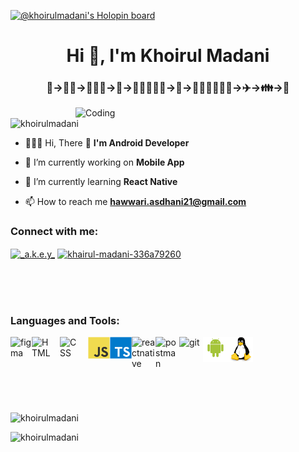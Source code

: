 [![@khoirulmadani's Holopin board](https://holopin.me/khoirulmadani)](https://holopin.io/@khoirulmadani)

<h1 align="center">Hi 👋, I'm Khoirul Madani</h1>
<h3 align="center">🕌->🤲🏻->🧑🏻‍💻->💸->🧔🏻🧕🏻🕋->🏡->🤵🏼‍♂️👰🏻‍♀️->✈️->👪->🕋</h3>
<img align="right" alt="Coding" width="400"  src="https://media.tenor.com/rePDfDWO3XoAAAAd/hacking.gif">

<p align="left"> <img src="https://komarev.com/ghpvc/?username=khoirulmadani&label=Profile%20views&color=0e75b6&style=flat" alt="khoirulmadani" /> </p>

- 🧑🏻‍💻 Hi, There 👋 **I'm Android Developer**

- 🔭 I’m currently working on **Mobile App**

- 🌱 I’m currently learning **React Native**

- 📫 How to reach me **hawwari.asdhani21@gmail.com**




<h3 align="left">Connect with me:</h3>
<p align="left">
<a href="https://instagram.com/_a.k.e.y_" target="blank"><img align="center" src="https://raw.githubusercontent.com/rahuldkjain/github-profile-readme-generator/master/src/images/icons/Social/instagram.svg" alt="_a.k.e.y_" height="30" width="40" /></a>
<a href="https://linkedin.com/in/khairul-madani-336a79260" target="blank"><img align="center" src="https://raw.githubusercontent.com/rahuldkjain/github-profile-readme-generator/master/src/images/icons/Social/linked-in-alt.svg" alt="khairul-madani-336a79260" height="30" width="40" /></a>
</p>

</br>
</br>

#

<h3 align="left">Languages and Tools:</h3>

  <img align="left" src="https://www.vectorlogo.zone/logos/figma/figma-icon.svg" alt="figma" width="34"/>
  <img align="left" alt="HTML" width="35px" style="padding-right:10px;" src="https://cdn.jsdelivr.net/gh/devicons/devicon/icons/html5/html5-plain.svg" />
  <img align="left" alt="CSS" width="35px" style="padding-right:10px;" src="https://cdn.jsdelivr.net/gh/devicons/devicon/icons/css3/css3-plain.svg" />
  <img align="left" src="https://raw.githubusercontent.com/devicons/devicon/master/icons/javascript/javascript-original.svg" alt="javascript" width="35"  /> 
  <img align="left" src="https://raw.githubusercontent.com/devicons/devicon/master/icons/typescript/typescript-original.svg" alt="typescript" width="35"  />
  <img align="left" src="https://reactnative.dev/img/header_logo.svg" alt="reactnative" width="38" /> 
  <img align="left" src="https://www.vectorlogo.zone/logos/getpostman/getpostman-icon.svg" alt="postman" width="38"/>
  <img align="left" src="https://www.vectorlogo.zone/logos/git-scm/git-scm-icon.svg" alt="git" width="38"/> 
  <img align="left" src="https://raw.githubusercontent.com/devicons/devicon/master/icons/android/android-original-wordmark.svg" alt="android" width="40" height="40"/> 
  <img align="left" src="https://raw.githubusercontent.com/devicons/devicon/master/icons/linux/linux-original.svg" alt="linux" width="40" height="40"/> 

</br>
</br>


#

</br>
</br>
  <p><img src="https://github-readme-stats.vercel.app/api?username=khoirulmadani&show_icons=true&theme=tokyonight" alt="khoirulmadani" />
  <p>
  <img align="left" src="https://github-readme-streak-stats.herokuapp.com/?user=khoirulmadani&show_icons=true&theme=tokyonight" alt="khoirulmadani" />
  </p>

